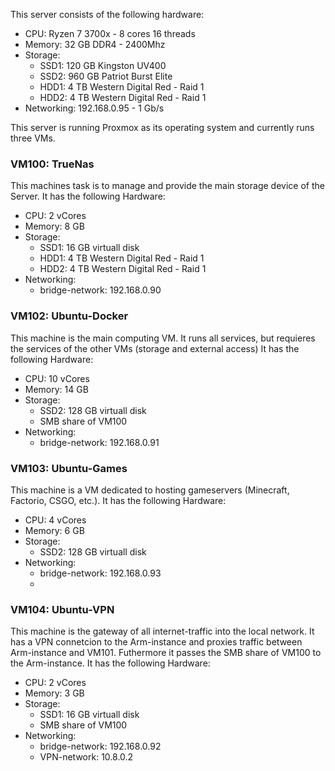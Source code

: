 This server consists of the following hardware:

* CPU: Ryzen 7 3700x - 8 cores 16 threads
* Memory: 32 GB DDR4 - 2400Mhz
* Storage:
  * SSD1: 120 GB Kingston UV400
  * SSD2: 960 GB Patriot Burst Elite
  * HDD1: 4 TB Western Digital Red - Raid 1
  * HDD2: 4 TB Western Digital Red - Raid 1
* Networking: 192.168.0.95 - 1 Gb/s

This server is running Proxmox as its operating system and currently runs three VMs.

### VM100: TrueNas
This machines task is to manage and provide the main storage device of the Server.
It has the following Hardware:
* CPU: 2 vCores
* Memory: 8 GB
* Storage: 
  * SSD1: 16 GB virtuall disk
  * HDD1: 4 TB Western Digital Red - Raid 1
  * HDD2: 4 TB Western Digital Red - Raid 1
* Networking: 
  * bridge-network: 192.168.0.90

### VM102: Ubuntu-Docker
This machine is the main computing VM. It runs all services, but requieres the services of the other VMs (storage and external access)
It has the following Hardware:
* CPU: 10 vCores
* Memory: 14 GB
* Storage: 
  * SSD2: 128 GB virtuall disk
  * SMB share of VM100
* Networking: 
  * bridge-network: 192.168.0.91

### VM103: Ubuntu-Games
This machine is a VM dedicated to hosting gameservers (Minecraft, Factorio, CSGO, etc.). It has the following Hardware:
* CPU: 4 vCores
* Memory: 6 GB
* Storage: 
  * SSD2: 128 GB virtuall disk
* Networking: 
  * bridge-network: 192.168.0.93
  * 
### VM104: Ubuntu-VPN
This machine is the gateway of all internet-traffic into the local network. It has a VPN connetcion to the Arm-instance and proxies traffic between Arm-instance and VM101.
Futhermore it passes the SMB share of VM100 to the Arm-instance.
It has the following Hardware:
* CPU: 2 vCores
* Memory: 3 GB
* Storage: 
  * SSD1: 16 GB virtuall disk
  * SMB share of VM100
* Networking: 
  * bridge-network: 192.168.0.92
  * VPN-network: 10.8.0.2
